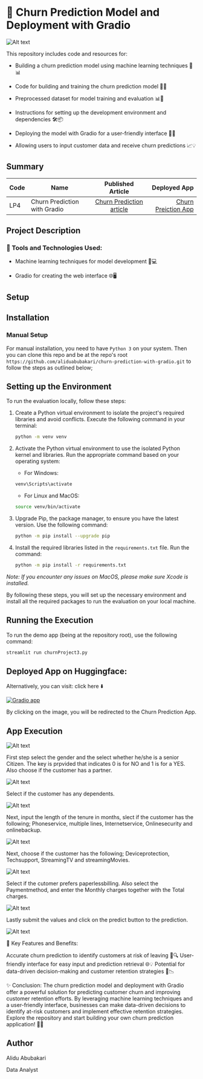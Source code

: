 # 📁 Churn Prediction Model and Deployment with Gradio

![Alt text](images/banner.png)

This repository includes code and resources for:

- Building a churn prediction model using machine learning techniques 🤖📊

- Code for building and training the churn prediction model 📝🔬

- Preprocessed dataset for model training and evaluation 📊🔢

- Instructions for setting up the development environment and dependencies 🛠️📦

- Deploying the model with Gradio for a user-friendly interface 🚀🌐

- Allowing users to input customer data and receive churn predictions 📈💡




## Summary
| Code      | Name        | Published Article |  Deployed App |
|-----------|-------------|:-------------:|------:|
| LP4 | Churn Prediction with Gradio |  [Churn Prediction article](https://medium.com/@alidu143/building-a-customer-churn-prediction-web-app-with-gradio-a-step-by-step-guide-5d7d77ede323) | [Churn Preiction App](https://huggingface.co/spaces/Abubakari/churn_prediction_App) |



## Project Description


### 🔧 Tools and Technologies Used:

- Machine learning techniques for model development 🧠💻

- Gradio for creating the web interface 🌐🖥️


## Setup

## Installation

### Manual Setup

For manual installation, you need to have `Python 3` on your system. Then you can clone this repo and be at the repo's root `https://github.com/aliduabubakari/churn-prediction-with-gradio.git` to follow the steps as outlined below; 

## Setting up the Environment

To run the evaluation locally, follow these steps:

1. Create a Python virtual environment to isolate the project's required libraries and avoid conflicts. Execute the following command in your terminal:

    ```bash
    python -m venv venv
    ```
   
2. Activate the Python virtual environment to use the isolated Python kernel and libraries. Run the appropriate command based on your operating system:

    - For Windows:

    ```bash
    venv\Scripts\activate
    ```
    - For Linux and MacOS:

    ```bash
    source venv/bin/activate
    ```

3. Upgrade Pip, the package manager, to ensure you have the latest version. Use the following command:

    ```bash
    python -m pip install --upgrade pip
    ```

4. Install the required libraries listed in the `requirements.txt` file. Run the command:

    ```bash
    python -m pip install -r requirements.txt
    ```

*Note: If you encounter any issues on MacOS, please make sure Xcode is installed.*

By following these steps, you will set up the necessary environment and install all the required packages to run the evaluation on your local machine.

## Running the Execution 

To run the demo app (being at the repository root), use the following command:

```bash
streamlit run churnProject3.py
```

## Deployed App on Huggingface: 

Alternatively, you can visit: click here ⬇️

[![Gradio app](images/Gradio.jpg)](https://huggingface.co/spaces/Abubakari/churn_prediction_App)

By clicking on the image, you will be redirected to the Churn Prediction App.


## App Execution



![Alt text](images/1.png)

First step select the gender and the select whether he/she is a senior Citizen. The key is prpvided that indicates 0 is for NO and 1 is for a YES. Also choose if the customer has a partner. 



![Alt text](images/3.png)

Select if the customer has any dependents. 


![Alt text](images/4.png)


Next, input the length of the tenure in months, slect if the customer has the following; Phoneservice, multiple lines, Internetservice, Onlinesecurity and onlinebackup.



![Alt text](images/5.png)

Next, choose if the customer has the following; Deviceprotection, Techsupport, StreamingTV and streamingMovies. 

 

![Alt text](images/6.png)

Select if the cutomer prefers paperlessbilling. Also select the Paymentmethod, and enter the Monthly charges together with the Total charges. 


![Alt text](images/7.png)

Lastly submit the values and click on the predict button to the prediction.

![Alt text](images/8.png)


🌟 Key Features and Benefits:

Accurate churn prediction to identify customers at risk of leaving 🎯🔍
User-friendly interface for easy input and prediction retrieval 🌐💡
Potential for data-driven decision-making and customer retention strategies 💼📉

✨ Conclusion:
The churn prediction model and deployment with Gradio offer a powerful solution for predicting customer churn and improving customer retention efforts. By leveraging machine learning techniques and a user-friendly interface, businesses can make data-driven decisions to identify at-risk customers and implement effective retention strategies. Explore the repository and start building your own churn prediction application! 🚀💪



## Author

Alidu Abubakari

Data Analyst
